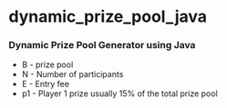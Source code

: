 # dynamic_prize_pool_java

### Dynamic Prize Pool Generator using Java

* B  -  prize pool
* N  -  Number of participants
* E  -  Entry fee
* p1 -  Player 1 prize usually 15% of the total prize pool
